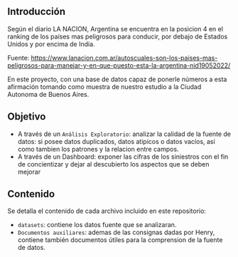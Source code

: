 ## Introducción

Según el diario LA NACION, Argentina se encuentra en la posicion 4 en el ranking de los países mas peligrosos para conducir, por debajo de Estados Unidos y por encima de India.

Fuente: https://www.lanacion.com.ar/autoscuales-son-los-paises-mas-peligrosos-para-manejar-y-en-que-puesto-esta-la-argentina-nid19052022/

En este proyecto, con una base de datos capaz de ponerle números a esta afirmación tomando como muestra de nuestro estudio a la Ciudad Autonoma de Buenos Aires.

## Objetivo

- A través de un ``Análisis Exploratorio``: analizar la calidad de la fuente de datos: si posee datos duplicados, datos atipicos o datos vacíos, así como tambien los patrones y la relacion entre campos.
- A través de un Dashboard: exponer las cifras de los siniestros con el fin de concientizar y dejar al descubierto los aspectos que se deben mejorar

## Contenido

Se detalla el contenido de cada archivo incluido en este repositorio:
- `datasets`: contiene los datos fuente que se analizaran.
- `Documentos auxiliares`: ademas de las consignas dadas por Henry, contiene también documentos útiles para la comprension de la fuente de datos.
